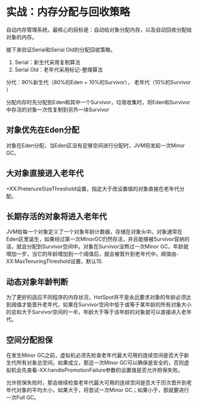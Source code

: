 # 实战：内存分配与回收策略



自动内存管理系统，最核心的目标是：自动给对象分配内存，以及自动回收分配给对象的内存。

接下来验证Serial和Serial Old的分配回收策略，

1. Serial：新生代采用复制算法
2. Serial Old：老年代采用标记-整理算法

分代：90%新生代（80%的Eden + 10%的Survivor）， 老年代（10%的Survivor ）

分配内存时先分配到Eden和其中一个Survivor，垃圾收集时，将Eden和Survivor中存活的对象一次性复制到另外一块Survivor

## 对象优先在Eden分配

对象在Eden分配，当Eden区没有足够空间进行分配时，JVM将发起一次Minor GC。



## 大对象直接进入老年代

+XX:PretenureSizeThreshold设置，指定大于改设置值的对象直接在老年代分配。



## 长期存活的对象将进入老年代

JVM给每一个对象定义了一个对象年龄计数器，存储在对象头中。对象通常在Eden区里诞生，如果经过第一次MInorGC仍然存活，并且能够被Survivor容纳的话，就会分配到Survivor空间中。对象在Survivor没熬过一次Minor GC，年龄就增加一岁，当它的年龄增加到一个阈值后，就会被晋升到老年代中。阈值由-XX:MaxTenuringThreshold设置，默认15.

## 动态对象年龄判断

为了更好的适应不同程序的内存状况，HotSpot并不是永远要求对象的年龄必须达到阈值才能晋升老年代，如果在Survivor空间中低于或等于某年龄的所有对象大小的总和大于Survivor空间的一半，年龄大于等于该年龄的对象就可以直接进入老年代。

## 空间分配担保

在发生Minor GC之前，虚拟机必须先检查老年代最大可用的连续空间是否大于新生代所有对象总空间。如果成立，那这一次Minor GC可以确保是安全的，否则虚拟机会先查看-XX:handlePromotionFailure参数的设置值是否允许担保失败。

允许担保失败时，那会继续检查老年代最大可用的连续空间是否大于历次晋升到老年代对象的平均大小，如果大于，将尝试一次Minor GC；如果小于，那就要进行一次Full GC。
